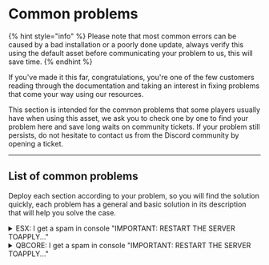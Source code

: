 # Common problems

{% hint style="info" %}
Please note that most common errors can be caused by a bad installation or a poorly done update, always verify this using the default asset before communicating your problem to us, this will save time.
{% endhint %}

If you've made it this far, congratulations, you're one of the few customers reading through the documentation and taking an interest in fixing problems that come your way using our resources.

This section is intended for the common problems that some players usually have when using this asset, we ask you to check one by one to find your problem here and save long waits on community tickets. If your problem still persists, do not hesitate to contact us from the Discord community by opening a ticket.

***

## List of common problems

Deploy each section according to your problem, so you will find the solution quickly, each problem has a general and basic solution in its description that will help you solve the case.

<details>

<summary>ESX: I get a spam in console "IMPORTANT: RESTART THE SERVER TOAPPLY..."</summary>

#### Troubleshooting Installation Issues

The error you’re encountering is due to a problem in the auto-installation process. To resolve it, you’ll need to manually modify two files: `es_extended/server/common.lua` and `esx_addonaccount/server/main.lua`. Follow the instructions below carefully.

**1. Update `es_extended/server/common.lua`**

This step ensures compatibility with the `qs-jobs-creator` integration.

* **Action**: Open the file `es_extended/server/common.lua` and check if the text `"qs-jobs-creator"` appears at the bottom of the file.
* **If it’s missing**: Add the following code snippet at the end of the file:

```lua
-- Jobs Creator integration (qs-jobs-creator)
RegisterNetEvent('esx:refreshJobs')
AddEventHandler('esx:refreshJobs', function()
    MySQL.Async.fetchAll('SELECT * FROM jobs', {}, function(jobs)
        for k, v in ipairs(jobs) do
            ESX.Jobs[v.name] = v
            ESX.Jobs[v.name].grades = {}
        end

        MySQL.Async.fetchAll('SELECT * FROM job_grades', {}, function(jobGrades)
            for k, v in ipairs(jobGrades) do
                if ESX.Jobs[v.job_name] then
                    ESX.Jobs[v.job_name].grades[tostring(v.grade)] = v
                else
                    print(('[es_extended] [^3WARNING^7] Ignoring job grades for "%s" due to missing job'):format(v.job_name))
                end
            end

            for k2, v2 in pairs(ESX.Jobs) do
                if ESX.Table.SizeOf(v2.grades) == 0 then
                    ESX.Jobs[v2.name] = nil
                    print(('[es_extended] [^3WARNING^7] Ignoring job "%s" due to no job grades found'):format(v2.name))
                end
            end
        end)
    end)
end)
```

* **Purpose**: This code integrates `qs-jobs-creator` by registering an event (`esx:refreshJobs`) that refreshes the job data in the ESX framework. It fetches job and job grade information from the database and updates the `ESX.Jobs` table accordingly, including error handling for missing jobs or grades.

***

**2. Update `esx_addonaccount/server/main.lua`**

This step adds support for refreshing addon accounts with `qs-jobs-creator`.

* **Action**: Open the file `esx_addonaccount/server/main.lua` and append the following code at the bottom:

```lua
-- Jobs Creator integration (qs-jobs-creator)
RegisterNetEvent('esx_addonaccount:refreshAccounts')
AddEventHandler('esx_addonaccount:refreshAccounts', function()
    local result = MySQL.query.await('SELECT * FROM addon_account')

    for i = 1, #result, 1 do
        local name    = result[i].name
        local label   = result[i].label
        local shared  = result[i].shared

        local result2 = MySQL.query.await('SELECT * FROM addon_account_data WHERE account_name = ?', { name })

        if shared == 0 then
            table.insert(AccountsIndex, name)
            Accounts[name] = {}

            for j = 1, #result2, 1 do
                local addonAccount = CreateAddonAccount(name, result2[j].owner, result2[j].money)
                table.insert(Accounts[name], addonAccount)
            end
        else
            local money = nil

            if #result2 == 0 then
                MySQL.insert('INSERT INTO addon_account_data (account_name, money, owner) VALUES (?, ?, ?)',
                    { name, 0, NULL })
                money = 0
            else
                money = result2[1].money
            end

            local addonAccount   = CreateAddonAccount(name, nil, money)
            SharedAccounts[name] = addonAccount
        end
    end
end)
```

* **Purpose**: This code registers an event (`esx_addonaccount:refreshAccounts`) to refresh addon account data. It retrieves account details from the `addon_account` table and processes them based on whether they are shared or individual accounts. For shared accounts, it ensures a default entry exists in the database if none is found.

***

#### Summary

By adding these code snippets, you enable proper integration with `qs-jobs-creator`, allowing the system to dynamically refresh jobs and accounts. Ensure both files are saved after modification, then restart your server to apply the changes.

</details>

<details>

<summary>QBCORE: I get a spam in console "IMPORTANT: RESTART THE SERVER TOAPPLY..."</summary>

#### Resolving Installation Issues with `qs-jobs-creator` in QBCore

The error you’re experiencing stems from a failure in the auto-installation process. To fix this, you’ll need to manually update two files: `qb-core/client/main.lua` and `qb-core/server/main.lua`. Follow the steps below to integrate `qs-jobs-creator` correctly.

***

**1. Update `qb-core/client/main.lua`**

This step ensures the client-side job data refreshes properly with `qs-jobs-creator`.

* **Action**: Open `qb-core/client/main.lua` and search for the text `"qs-jobs-creator"` at the bottom of the file.
* **If it’s missing**: Append the following code at the end of the file:

```lua
-- Jobs Creator integration (qs-jobs-creator)
RegisterNetEvent('qb:refreshJobs')
AddEventHandler('qb:refreshJobs', function(jobs)
    QBCore.Shared.Jobs = jobs
end)

Citizen.CreateThread(function()
    while true do
        Citizen.Wait(5000) -- Check every 5 seconds
        -- Check the resource state: "missing", "started", "starting", "stopped", "stopping", "uninitialized", or "unknown"
        local retval = GetResourceState('qs-jobs-creator')
        if retval ~= 'started' then
            -- Display a prominent warning in the server console
            print("^7-----------------------------------------------------^7")
            print("^1[QBCore] The 'qs-jobs-creator' resource is not running. Please start it to enable job creator integration.^7")
            print("^1When the resource is not running, players with jobs created via 'qs-jobs-creator' will be assigned the default job (unemployed).^7")
            print("^1If you don’t have this resource, remove this warning by editing 'qb-core/server/main.lua' at the bottom.^7")
            print("^2If you don’t own the resource, you can purchase it at: https://buy.quasar-store.com^7")
            print("^4[QBCore] If you have 'qs-jobs-creator' and it’s starting, ensure the resource name is correct ('qs-jobs-creator') and that the script is properly configured.^7")
            print("^7-----------------------------------------------------^7")
        end
    end
end)
```

* **Purpose**:
  * The `qb:refreshJobs` event updates the client-side `QBCore.Shared.Jobs` table with job data from `qs-jobs-creator`.
  * The `Citizen.CreateThread` loop checks every 5 seconds if the `qs-jobs-creator` resource is running. If it isn’t, a colorful, attention-grabbing warning is printed to the console, alerting the server owner to potential issues.

***

**2. Update `qb-core/server/main.lua`**

This step ensures the server-side job data is synchronized with `qs-jobs-creator`.

* **Action**: Open `qb-core/server/main.lua` and append the following code at the bottom:

```lua
-- Jobs Creator integration (qs-jobs-creator)
RegisterNetEvent('qb:refreshJobs')
AddEventHandler('qb:refreshJobs', function(jobs)
    QBCore.Shared.Jobs = jobs
end)

Citizen.CreateThread(function()
    while true do
        Citizen.Wait(5000) -- Check every 5 seconds
        -- Check the resource state: "missing", "started", "starting", "stopped", "stopping", "uninitialized", or "unknown"
        local retval = GetResourceState('qs-jobs-creator')
        if retval ~= 'started' then
            -- Display a prominent warning in the server console
            print("^7-----------------------------------------------------^7")
            print("^1[QBCore] The 'qs-jobs-creator' resource is not running. Please start it to enable job creator integration.^7")
            print("^1When the resource is not running, players with jobs created via 'qs-jobs-creator' will be assigned the default job (unemployed).^7")
            print("^1If you don’t have this resource, remove this warning by editing 'qb-core/server/main.lua' at the bottom.^7")
            print("^2If you don’t own the resource, you can purchase it at: https://buy.quasar-store.com^7")
            print("^4[QBCore] If you have 'qs-jobs-creator' and it’s starting, ensure the resource name is correct ('qs-jobs-creator') and that the script is properly configured.^7")
            print("^7-----------------------------------------------------^7")
        end
    end
end)
```

* **Purpose**:
  * The `qb:refreshJobs` event updates the server-side `QBCore.Shared.Jobs` table with job data.
  * The `Citizen.CreateThread` loop mirrors the client-side check, ensuring the server also monitors the `qs-jobs-creator` resource state and provides the same warning if it’s not running.

***

#### Summary

These changes integrate `qs-jobs-creator` with your QBCore framework by enabling job data synchronization and adding a monitoring system to alert you if the resource isn’t running. After adding the code to both files, save them and restart your server. If the warning persists, verify that:

1. The `qs-jobs-creator` resource is installed and named correctly.
2. The resource is started in your server configuration (e.g., `ensure qs-jobs-creator` in your `server.cfg`).
3. The script is configured properly per its documentation.

If you don’t plan to use `qs-jobs-creator`, you can remove the warning by deleting or commenting out the `Citizen.CreateThread` block in both files.

</details>
